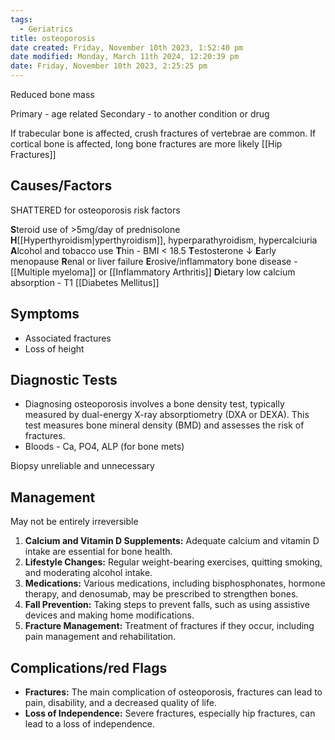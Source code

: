 ```yaml
---
tags:
  - Geriatrics
title: osteoporosis
date created: Friday, November 10th 2023, 1:52:40 pm
date modified: Monday, March 11th 2024, 12:20:39 pm
date: Friday, November 10th 2023, 2:25:25 pm
---
```

Reduced bone mass

Primary - age related
Secondary - to another condition or drug

If trabecular bone is affected, crush fractures of vertebrae are common.
If cortical bone is affected, long bone fractures are more likely [[Hip Fractures]]


## Causes/Factors

SHATTERED for osteoporosis risk factors

**S**teroid use of >5mg/day of prednisolone
**H**[[Hyperthyroidism|yperthyroidism]], hyperparathyroidism, hypercalciuria 
**A**lcohol and tobacco use
**T**hin - BMI < 18.5
**T**estosterone $\downarrow$
**E**arly menopause 
**R**enal or liver failure
**E**rosive/inflammatory bone disease - [[Multiple myeloma]] or [[Inflammatory Arthritis]]
**D**ietary low calcium absorption - T1 [[Diabetes Mellitus]]

## Symptoms

- Associated fractures
- Loss of height 

## Diagnostic Tests

- Diagnosing osteoporosis involves a bone density test, typically measured by dual-energy X-ray absorptiometry (DXA or DEXA). This test measures bone mineral density (BMD) and assesses the risk of fractures.
- Bloods - Ca, PO4, ALP (for bone mets) 

Biopsy unreliable and unnecessary 

## Management

May not be entirely irreversible 

1. **Calcium and Vitamin D Supplements:** Adequate calcium and vitamin D intake are essential for bone health.
2. **Lifestyle Changes:** Regular weight-bearing exercises, quitting smoking, and moderating alcohol intake.
3. **Medications:** Various medications, including bisphosphonates, hormone therapy, and denosumab, may be prescribed to strengthen bones.
4. **Fall Prevention:** Taking steps to prevent falls, such as using assistive devices and making home modifications.
5. **Fracture Management:** Treatment of fractures if they occur, including pain management and rehabilitation.

## Complications/red Flags

- **Fractures:** The main complication of osteoporosis, fractures can lead to pain, disability, and a decreased quality of life.
- **Loss of Independence:** Severe fractures, especially hip fractures, can lead to a loss of independence.